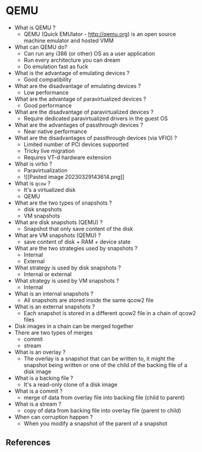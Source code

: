 ---
---

# QEMU

- What is QEMU ?
	- QEMU (Quick EMUlator - http://qemu.org) is an open source machine emulator and hosted VMM
- What can QEMU do?
	- Can run any i386 (or other) OS as a user application
	- Run every architecture you can dream
	- Do emulation fast as fuck
- What is the advantage of emulating devices ?
	- Good compatibility
- What are the disadvantage of emulating devices ?
	- Low performance
- What are the advantage of paravirtualized devices ?
	- Good performance
- What are the disadvantage of paravirtualized devices ?
	- Require dedicated paravirtualized drivers in the guest OS
- What are the advantages of passthrough devices ?
	- Near native performance
- What are the disadvantages of passthrough devices (via VFIO) ?
	- Limited number of PCI devices supported
	- Tricky live migration
	- Requires VT-d hardware extension
- What is virtio ?
	- Paravirtualization
	- ![[Pasted image 20230329143614.png]]
- What is `qcow` ? 
	- It's a virtualized disk
	- QEMU
- What are the two types of snapshots ?
	- disk snapshots
	- VM snapshots
- What are disk snapshots (QEMU) ?
	- Snapshot that only save content of the disk
- What are VM snapshots (QEMU) ?
	-  save content of disk + RAM + device state
- What are the two strategies used by snapshots ?
	- Internal
	- External
- What strategy is used by disk snapshots ?
	- Internal or external
- What strategy is used by VM snapshots ?
	- Internal
- What is an internal snapshots ?
	- All snapshots are stored inside the same qcow2 file
- What is an external snapshots ?
	- Each snapshot is stored in a different qcow2 file in a chain of qcow2 files
- Disk images in a chain can be merged together
- There are two types of merges
	- commit
	- stream
- What is an overlay ?
	- The overlay is a snapshot that can be written to, it might the snapshot being written or one of the child of the backing file of a disk image
- What is a backing file ?
	- It's a read-only clone of a disk image
- What is a commit ?
	- merge of data from overlay file into backing file (child to parent)
- What is a stream ?
	- copy of data from backing file into overlay file (parent to child) 
- When can corruption happen ?
	- When you modify a snapshot of the parent of a snapshot

## References
